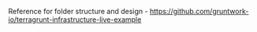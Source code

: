 Reference for folder structure and design - https://github.com/gruntwork-io/terragrunt-infrastructure-live-example